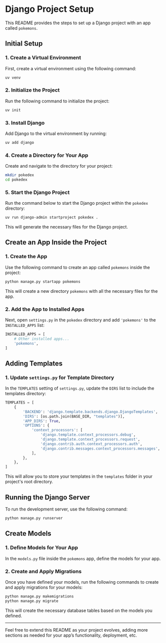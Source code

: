 
# Django Project Setup

This README provides the steps to set up a Django project with an app called `pokemons`.

## Initial Setup

### 1. Create a Virtual Environment

First, create a virtual environment using the following command:
```bash
uv venv
```

### 2. Initialize the Project

Run the following command to initialize the project:
```bash
uv init
```

### 3. Install Django

Add Django to the virtual environment by running:
```bash
uv add django
```

### 4. Create a Directory for Your App

Create and navigate to the directory for your project:
```bash
mkdir pokedex
cd pokedex
```

### 5. Start the Django Project

Run the command below to start the Django project within the `pokedex` directory:
```bash
uv run django-admin startproject pokedex .
```
This will generate the necessary files for the Django project.

## Create an App Inside the Project

### 1. Create the App

Use the following command to create an app called `pokemons` inside the project:
```bash
python manage.py startapp pokemons
```

This will create a new directory `pokemons` with all the necessary files for the app.

### 2. Add the App to Installed Apps

Next, open `settings.py` in the `pokedex` directory and add `'pokemons'` to the `INSTALLED_APPS` list:
```python
INSTALLED_APPS = [
    # Other installed apps...
    'pokemons',
]
```

## Adding Templates

### 1. Update `settings.py` for Template Directory

In the `TEMPLATES` setting of `settings.py`, update the `DIRS` list to include the templates directory:
```python
TEMPLATES = [
    {
        'BACKEND': 'django.template.backends.django.DjangoTemplates',
        'DIRS': [os.path.join(BASE_DIR, "templates")],
        'APP_DIRS': True,
        'OPTIONS': {
            'context_processors': [
                'django.template.context_processors.debug',
                'django.template.context_processors.request',
                'django.contrib.auth.context_processors.auth',
                'django.contrib.messages.context_processors.messages',
            ],
        },
    },
]
```

This will allow you to store your templates in the `templates` folder in your project's root directory.

## Running the Django Server
To run the development server, use the following command:
```bash
python manage.py runserver
```

## Create Models

### 1. Define Models for Your App

In the `models.py` file inside the `pokemons` app, define the models for your app.

### 2. Create and Apply Migrations

Once you have defined your models, run the following commands to create and apply migrations for your models:
```bash
python manage.py makemigrations
python manage.py migrate
```

This will create the necessary database tables based on the models you defined.

---

Feel free to extend this README as your project evolves, adding more sections as needed for your app’s functionality, deployment, etc.
